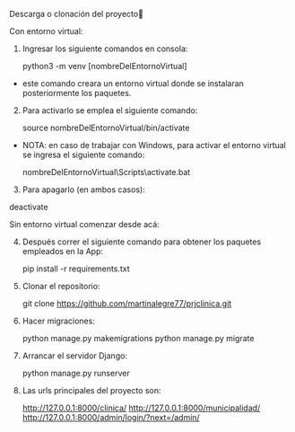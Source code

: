 Descarga o clonación del proyecto🤖

Con entorno virtual:

1. Ingresar los siguiente comandos en consola:

   python3 -m venv [nombreDelEntornoVirtual]

- este comando creara un entorno virtual donde se instalaran posteriormente los paquetes.

2. Para activarlo se emplea el siguiente comando:

   source nombreDelEntornoVirtual/bin/activate

- NOTA: en caso de trabajar con Windows, para activar el entorno virtual se ingresa el siguiente comando:

  nombreDelEntornoVirtual\Scripts\activate.bat

3. Para apagarlo (en ambos casos):

  deactivate

  Sin entorno virtual comenzar desde acá:

4. Después correr el siguiente comando para obtener los paquetes empleados en la App:

   pip install -r requirements.txt

5. Clonar el repositorio:

   git clone https://github.com/martinalegre77/prjclinica.git

6. Hacer migraciones:

   python manage.py makemigrations
   python manage.py migrate

7. Arrancar el servidor Django:

   python manage.py runserver

8. Las urls principales del proyecto son:

   http://127.0.0.1:8000/clinica/
   http://127.0.0.1:8000/municipalidad/
   http://127.0.0.1:8000/admin/login/?next=/admin/
   

   



